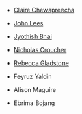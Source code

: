 - [Claire Chewapreecha](https://www.tropicalmedicine.ox.ac.uk/team/claire-chewapreecha)

- [John Lees](https://www.imperial.ac.uk/people/j.lees)

- [Jyothish Bhai](https://www.ebi.ac.uk/about/people/jyothish-bhai)

- [Nicholas Croucher](https://www.imperial.ac.uk/people/n.croucher)

- [Rebecca Gladstone](https://www.linkedin.com/in/rebecca-gladstone-31a52325/)

- Feyruz Yalcin

- Alison Maguire

- Ebrima Bojang
